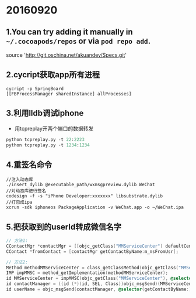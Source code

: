 # 20160920

## 1.You can try adding it manually in `~/.cocoapods/repos` or via `pod repo add`.
source 'http://git.oschina.net/akuandev/Specs.git'

## 2.cycript获取app所有进程

```shell
cycript -p SpringBoard
[[FBProcessManager sharedInstance] allProcesses]
```

## 3.利用lldb调试iphone

* 用tcpreplay开两个端口的数据转发

```python
python tcpreplay.py -t 22:2223
python tcpreplay.py -t 1234:1234
```

## 4.重签名命令

```shell
//注入动态库
./insert_dylib @executable_path/wxmsgpreview.dylib WeChat
//对动态库进行签名
codesign -f -s "iPhone Developer:xxxxxxx" libsubstrate.dylib
//打包成ipa
xcrun -sdk iphoneos PackageApplication -v WeChat.app -o ~/WeChat.ipa
```

## 5.把获取到的userId转成微信名字

```objective-c
// 方法1:
CContactMgr *contactMgr = [[objc_getClass("MMServiceCenter") defaultCenter] getService:[objc_getClass("CContactMgr") class]];
CContact *fromContact = [contactMgr getContactByName:m_nsFromUsr];
```

```objective-c
// 方法2:
Method methodMMServiceCenter = class_getClassMethod(objc_getClass("MMServiceCenter"), @selector(defaultCenter));
IMP impMMSC = method_getImplementation(methodMMServiceCenter);
id MMServiceCenter = impMMSC(objc_getClass("MMServiceCenter"), @selector(defaultCenter));
id contactManager = ((id (*)(id, SEL, Class))objc_msgSend)(MMServiceCenter, @selector(getService:),objc_getClass("CContactMgr"));
id userName = objc_msgSend(contactManager, @selector(getContactByName:),m_nsFromUsr);
```